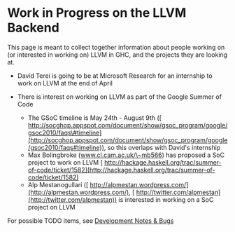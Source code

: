 # Work in Progress on the LLVM Backend


This page is meant to collect together information about people working on (or interested in working on) LLVM in GHC, and the projects they are looking at.

- David Terei is going to be at Microsoft Research for an internship to work on LLVM at the end of April
- There is interest on working on LLVM as part of the Google Summer of Code

  - The GSoC timeline is May 24th - August 9th ([ http://socghop.appspot.com/document/show/gsoc_program/google/gsoc2010/faqs\#timeline](http://socghop.appspot.com/document/show/gsoc_program/google/gsoc2010/faqs#timeline)), so this overlaps with David's internship
  - Max Bolingbroke (www.cl.cam.ac.uk/\~mb566) has proposed a SoC project to work on LLVM [ http://hackage.haskell.org/trac/summer-of-code/ticket/1582](http://hackage.haskell.org/trac/summer-of-code/ticket/1582)
  - Alp Mestanogullari ([ http://alpmestan.wordpress.com/](http://alpmestan.wordpress.com/), [ http://twitter.com/alpmestan](http://twitter.com/alpmestan)) is interested in working on a SoC project on LLVM


For possible TODO items, see [Development Notes & Bugs](commentary/compiler/backends/llvm/development-notes)